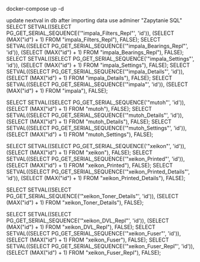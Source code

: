 docker-compose up -d

update nextval in db after importing data
use adminer "Zapytanie SQL"
SELECT SETVAL((SELECT PG_GET_SERIAL_SEQUENCE('"impala_Filters_Repl"', 'id')), (SELECT (MAX("id") + 1) FROM "impala_Filters_Repl"), FALSE);
SELECT SETVAL((SELECT PG_GET_SERIAL_SEQUENCE('"impala_Bearings_Repl"', 'id')), (SELECT (MAX("id") + 1) FROM "impala_Bearings_Repl"), FALSE);
SELECT SETVAL((SELECT PG_GET_SERIAL_SEQUENCE('"impala_Settings"', 'id')), (SELECT (MAX("id") + 1) FROM "impala_Settings"), FALSE);
SELECT SETVAL((SELECT PG_GET_SERIAL_SEQUENCE('"impala_Details"', 'id')), (SELECT (MAX("id") + 1) FROM "impala_Details"), FALSE);
SELECT SETVAL((SELECT PG_GET_SERIAL_SEQUENCE('"impala"', 'id')), (SELECT (MAX("id") + 1) FROM "impala"), FALSE);

SELECT SETVAL((SELECT PG_GET_SERIAL_SEQUENCE('"mutoh"', 'id')), (SELECT (MAX("id") + 1) FROM "mutoh"), FALSE);
SELECT SETVAL((SELECT PG_GET_SERIAL_SEQUENCE('"mutoh_Details"', 'id')), (SELECT (MAX("id") + 1) FROM "mutoh_Details"), FALSE);
SELECT SETVAL((SELECT PG_GET_SERIAL_SEQUENCE('"mutoh_Settings"', 'id')), (SELECT (MAX("id") + 1) FROM "mutoh_Settings"), FALSE);

SELECT SETVAL((SELECT PG_GET_SERIAL_SEQUENCE('"xeikon"', 'id')), (SELECT (MAX("id") + 1) FROM "xeikon"), FALSE);
SELECT SETVAL((SELECT PG_GET_SERIAL_SEQUENCE('"xeikon_Printed"', 'id')), (SELECT (MAX("id") + 1) FROM "xeikon_Printed"), FALSE);
SELECT SETVAL((SELECT PG_GET_SERIAL_SEQUENCE('"xeikon_Printed_Details"', 'id')), (SELECT (MAX("id") + 1) FROM "xeikon_Printed_Details"), FALSE);
<!-- SELECT SETVAL((SELECT PG_GET_SERIAL_SEQUENCE('"xeikon_Toner"', 'id')), (SELECT (MAX("id") + 1) FROM "xeikon_Toner"), FALSE); -->
SELECT SETVAL((SELECT PG_GET_SERIAL_SEQUENCE('"xeikon_Toner_Details"', 'id')), (SELECT (MAX("id") + 1) FROM "xeikon_Toner_Details"), FALSE);
<!-- SELECT SETVAL((SELECT PG_GET_SERIAL_SEQUENCE('"xeikon_DVL"', 'xeikon_unit, color')), (SELECT (MAX("xeikon_unit, color") + 1) FROM "xeikon_DVL"), FALSE); -->
SELECT SETVAL((SELECT PG_GET_SERIAL_SEQUENCE('"xeikon_DVL_Repl"', 'id')), (SELECT (MAX("id") + 1) FROM "xeikon_DVL_Repl"), FALSE);
SELECT SETVAL((SELECT PG_GET_SERIAL_SEQUENCE('"xeikon_Fuser"', 'id')), (SELECT (MAX("id") + 1) FROM "xeikon_Fuser"), FALSE);
SELECT SETVAL((SELECT PG_GET_SERIAL_SEQUENCE('"xeikon_Fuser_Repl"', 'id')), (SELECT (MAX("id") + 1) FROM "xeikon_Fuser_Repl"), FALSE);